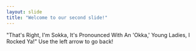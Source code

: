 ```yaml
---
layout: slide
title: "Welcome to our second slide!"
---
```

"That's Right, I'm Sokka, It's Pronounced With An 'Okka,' Young Ladies, I Rocked Ya!"
Use the left arrow to go back!
